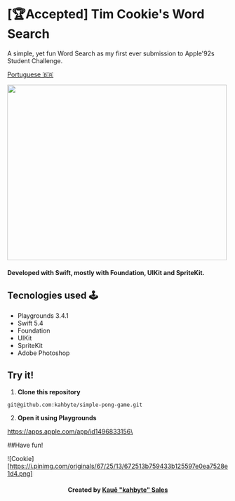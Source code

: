 # [🏆Accepted] Tim Cookie's Word Search

A simple, yet fun Word Search as my first ever submission to Apple\'92s Student Challenge. 

[Portuguese 🇧🇷](https://github.com/kahbyte/simple-pong-game/blob/master/README.md)

<img src="https://i.pinimg.com/originals/68/d0/9b/68d09b3c223fc141f82e3697c689ad2b.png" width="500" height="400" />

<h4>Developed with Swift, mostly with Foundation, UIKit and SpriteKit.</h4>

## Tecnologies used 🕹

* Playgrounds 3.4.1
* Swift 5.4
* Foundation
* UIKit
* SpriteKit
* Adobe Photoshop

## Try it! 
1. **Clone this repository**

```shell
git@github.com:kahbyte/simple-pong-game.git
```

2. **Open it using Playgrounds**

https://apps.apple.com/app/id1496833156\

##Have fun!

![Cookie][https://i.pinimg.com/originals/67/25/13/672513b759433b125597e0ea7528e1d4.png]

<h4 align="center">
    Created by <a href="https://www.linkedin.com/in/kahbyte/"> Kauê "kahbyte" Sales </a>
</h4>
